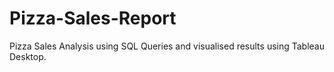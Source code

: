 # Pizza-Sales-Report
Pizza Sales Analysis using SQL Queries and visualised results using Tableau Desktop.
